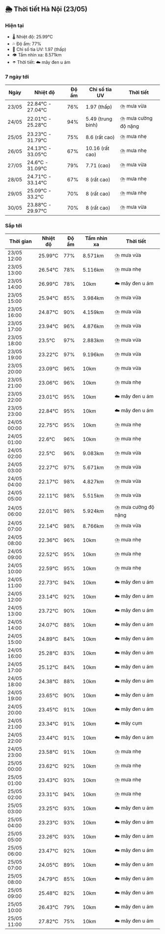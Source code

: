 ## 🌦️ Thời tiết Hà Nội (23/05)

### Hiện tại

- 🌡️ Nhiệt độ: 25.99℃
- 💦 Độ ẩm: 77%
- 🌟 Chỉ số tia UV: 1.97 (thấp)
- 👁️ Tầm nhìn xa: 8.571km
- ☂️ Thời tiết: ☁️ mây đen u ám

### 7 ngày tới

| Ngày | Nhiệt độ | Độ ẩm | Chỉ số tia UV | Thời tiết |
| --- | --- | --- | --- | --- |
| 23/05 | 22.84℃ - 27.04℃ | 76% | 1.97 (thấp) | ⛈️ mưa vừa |
| 24/05 | 22.01℃ - 25.28℃ | 94% | 5.49 (trung bình) | ⛈️ mưa cường độ nặng |
| 25/05 | 23.23℃ - 31.79℃ | 75% | 8.6 (rất cao) | ⛈️ mưa nhẹ |
| 26/05 | 24.13℃ - 33.05℃ | 67% | 10.16 (rất cao) | ⛈️ mưa nhẹ |
| 27/05 | 24.6℃ - 31.09℃ | 79% | 7.71 (cao) | ⛈️ mưa vừa |
| 28/05 | 24.71℃ - 33.14℃ | 67% | 8 (rất cao) | ⛈️ mưa nhẹ |
| 29/05 | 25.09℃ - 33.2℃ | 70% | 8 (rất cao) | ⛈️ mưa nhẹ |
| 30/05 | 23.88℃ - 29.97℃ | 70% | 8 (rất cao) | ⛈️ mưa vừa |

### Sắp tới

| Thời gian | Nhiệt độ | Độ ẩm | Tầm nhìn xa | Thời tiết |
| --- | --- | --- | --- | --- |
| 23/05 12:00 | 25.99℃ | 77% | 8.571km | ⛈️ mưa vừa |
| 23/05 13:00 | 26.54℃ | 78% | 5.116km | ⛈️ mưa nhẹ |
| 23/05 14:00 | 26.99℃ | 78% | 10km | ☁️ mây đen u ám |
| 23/05 15:00 | 25.94℃ | 85% | 3.984km | ⛈️ mưa vừa |
| 23/05 16:00 | 24.87℃ | 90% | 4.159km | ⛈️ mưa vừa |
| 23/05 17:00 | 23.94℃ | 96% | 4.876km | ⛈️ mưa vừa |
| 23/05 18:00 | 23.5℃ | 97% | 2.883km | ⛈️ mưa vừa |
| 23/05 19:00 | 23.22℃ | 97% | 9.196km | ⛈️ mưa vừa |
| 23/05 20:00 | 23.09℃ | 96% | 10km | ⛈️ mưa vừa |
| 23/05 21:00 | 23.06℃ | 96% | 10km | ⛈️ mưa nhẹ |
| 23/05 22:00 | 23.01℃ | 95% | 10km | ☁️ mây đen u ám |
| 23/05 23:00 | 22.84℃ | 95% | 10km | ☁️ mây đen u ám |
| 24/05 00:00 | 22.75℃ | 95% | 10km | ⛈️ mưa nhẹ |
| 24/05 01:00 | 22.6℃ | 96% | 10km | ⛈️ mưa nhẹ |
| 24/05 02:00 | 22.5℃ | 96% | 9.083km | ⛈️ mưa vừa |
| 24/05 03:00 | 22.27℃ | 97% | 5.671km | ⛈️ mưa vừa |
| 24/05 04:00 | 22.17℃ | 98% | 4.827km | ⛈️ mưa vừa |
| 24/05 05:00 | 22.11℃ | 98% | 5.515km | ⛈️ mưa vừa |
| 24/05 06:00 | 22.01℃ | 98% | 5.924km | ⛈️ mưa cường độ nặng |
| 24/05 07:00 | 22.14℃ | 98% | 8.766km | ⛈️ mưa vừa |
| 24/05 08:00 | 22.36℃ | 96% | 10km | ⛈️ mưa nhẹ |
| 24/05 09:00 | 22.52℃ | 95% | 10km | ⛈️ mưa nhẹ |
| 24/05 10:00 | 22.59℃ | 95% | 10km | ⛈️ mưa nhẹ |
| 24/05 11:00 | 22.73℃ | 94% | 10km | ☁️ mây đen u ám |
| 24/05 12:00 | 23.14℃ | 92% | 10km | ☁️ mây đen u ám |
| 24/05 13:00 | 23.72℃ | 90% | 10km | ☁️ mây đen u ám |
| 24/05 14:00 | 24.07℃ | 88% | 10km | ☁️ mây đen u ám |
| 24/05 15:00 | 24.89℃ | 84% | 10km | ☁️ mây đen u ám |
| 24/05 16:00 | 25.28℃ | 83% | 10km | ☁️ mây đen u ám |
| 24/05 17:00 | 25.12℃ | 84% | 10km | ☁️ mây đen u ám |
| 24/05 18:00 | 24.38℃ | 88% | 10km | ☁️ mây đen u ám |
| 24/05 19:00 | 23.65℃ | 90% | 10km | ☁️ mây đen u ám |
| 24/05 20:00 | 23.45℃ | 91% | 10km | ☁️ mây đen u ám |
| 24/05 21:00 | 23.34℃ | 91% | 10km | ☁️ mây cụm |
| 24/05 22:00 | 23.44℃ | 91% | 10km | ☁️ mây đen u ám |
| 24/05 23:00 | 23.58℃ | 91% | 10km | ⛈️ mưa nhẹ |
| 25/05 00:00 | 23.62℃ | 92% | 10km | ⛈️ mưa nhẹ |
| 25/05 01:00 | 23.43℃ | 93% | 10km | ⛈️ mưa nhẹ |
| 25/05 02:00 | 23.31℃ | 94% | 10km | ⛈️ mưa nhẹ |
| 25/05 03:00 | 23.25℃ | 93% | 10km | ☁️ mây đen u ám |
| 25/05 04:00 | 23.23℃ | 93% | 10km | ☁️ mây đen u ám |
| 25/05 05:00 | 23.26℃ | 93% | 10km | ☁️ mây đen u ám |
| 25/05 06:00 | 23.47℃ | 92% | 10km | ☁️ mây đen u ám |
| 25/05 07:00 | 24.05℃ | 89% | 10km | ☁️ mây đen u ám |
| 25/05 08:00 | 24.79℃ | 85% | 10km | ☁️ mây đen u ám |
| 25/05 09:00 | 25.48℃ | 82% | 10km | ☁️ mây đen u ám |
| 25/05 10:00 | 26.43℃ | 79% | 10km | ☁️ mây đen u ám |
| 25/05 11:00 | 27.82℃ | 75% | 10km | ☁️ mây đen u ám |
